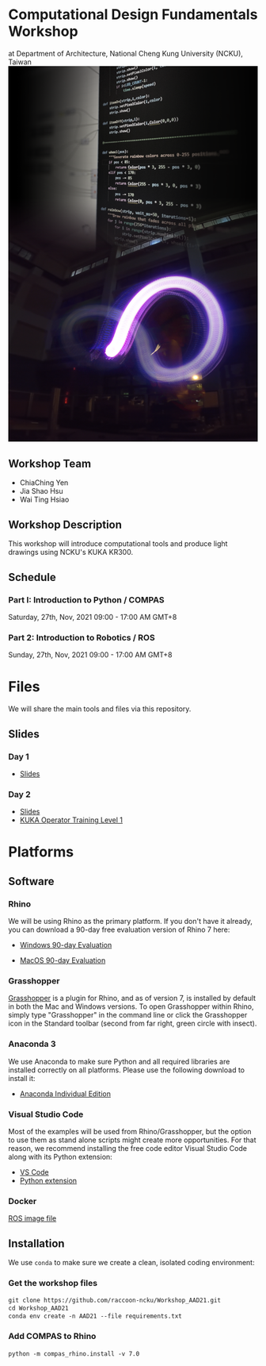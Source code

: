 # Computational Design Fundamentals Workshop

at Department of Architecture, National Cheng Kung University (NCKU), Taiwan
![cover](images/temp_poster.png)

## Workshop Team

* ChiaChing Yen
* Jia Shao Hsu
* Wai Ting Hsiao


## Workshop Description

This workshop will introduce computational tools and produce light drawings using NCKU's KUKA KR300. 

## Schedule

### Part I: Introduction to Python / COMPAS
Saturday, 27th, Nov, 2021
09:00 - 17:00 AM GMT+8


### Part 2: Introduction to Robotics / ROS
Sunday, 27th, Nov, 2021
09:00 - 17:00 AM GMT+8


# Files
We will share the main tools and files via this repository.
## Slides
### Day 1
* [Slides](https://docs.google.com/presentation/d/1tahWXxf2nWbqUAjqU-1wBMUrXO0rNCbNOPYWozIY7lY/edit?usp=sharing)

### Day 2
* [Slides](https://docs.google.com/presentation/d/15ec5Wa7KNDxkGU1VqWV8aeNBdFWXe9WfvMc_ZKurvFs/edit?usp=sharing)
* [KUKA Operator Training Level 1](https://docs.google.com/presentation/d/15XVlAwplSnY7Gh0MX_H0Y_2SLvio-tZHKGouif-THcs/edit#slide=id.g104a09d43b2_0_116)


# Platforms

## Software

### Rhino

We will be using Rhino as the primary platform. 
If you don't have it already, you can download a 90-day free evaluation version of Rhino 7 here:

* [Windows 90-day Evaluation](https://www.rhino3d.com/download/rhino-for-windows/evaluation)

* [MacOS 90-day Evaluation](https://www.rhino3d.com/download/rhino-for-mac/evaluation)

### Grasshopper

[Grasshopper](https://www.rhino3d.com/features/#grasshopper) is a plugin for Rhino, and as of version 7, is installed by default in both the Mac and Windows versions. To open Grasshopper within Rhino, simply type "Grasshopper" in the command line or click the Grasshopper icon in the Standard toolbar (second from far right, green circle with insect).


### Anaconda 3

We use Anaconda to make sure Python and all required libraries are installed correctly on all platforms. Please use the following download to install it:

* [Anaconda Individual Edition](https://www.anaconda.com/products/individual)

### Visual Studio Code

Most of the examples will be used from Rhino/Grasshopper, but the option to use them as stand alone scripts might create more opportunities. For that reason, we recommend installing the free code editor Visual Studio Code along with its Python extension:

* [VS Code](https://code.visualstudio.com/)
* [Python extension](https://marketplace.visualstudio.com/items?itemName=ms-python.python)

### Docker

[ROS image file](https://drive.google.com/file/d/1ils6S9j3ilRyXF-IqWPwPT7AnrxqdZIX/view?usp=sharing)

## Installation

We use `conda` to make sure we create a clean, isolated coding environment:

### Get the workshop files

    git clone https://github.com/raccoon-ncku/Workshop_AAD21.git
    cd Workshop_AAD21
    conda env create -n AAD21 --file requirements.txt

### Add COMPAS to Rhino

    python -m compas_rhino.install -v 7.0
